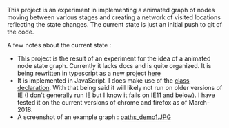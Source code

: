 This project is an experiment in implementing a animated graph of nodes moving between various stages and creating a network of visited locations reflecting the state changes. The current state is just an initial push to git of the code.

A few notes about the current state :
* This project is the result of an experiment for the idea of a animated node state graph.  Currently it lacks docs and is quite organized.  It is being rewritten in typescript as a new project [here](https://github.com/markmckellar/walkers)
* It is implemented in JavaScript.  I does make use of the [class declaration](https://developer.mozilla.org/en-US/docs/Web/JavaScript/Reference/Classes).  With that being said it will likely not run on older versions of IE (I don't generally run IE but I know it fails on IE11 and below). I have tested it on the current versions of chrome and firefox as of March-2018.
* A screenshot of an example graph : [paths_demo1.JPG](http://exp.blackdoge.com/paths_wiki/resources/images/paths_demo1.JPG)
